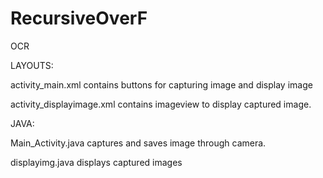 # RecursiveOverF
OCR 

LAYOUTS:

activity_main.xml 
  contains buttons for capturing image and display image

activity_displayimage.xml
  contains imageview to display captured image.
  
JAVA:

Main_Activity.java
  captures and saves image through camera.
  
displayimg.java
  displays captured images
